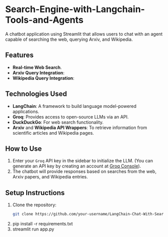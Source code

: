 # Search-Engine-with-Langchain-Tools-and-Agents
A chatbot application using Streamlit that allows users to chat with an agent capable of searching the web, querying Arxiv, and Wikipedia.

## Features
- **Real-time Web Search**.
- **Arxiv Query Integration**:
- **Wikipedia Query Integration**:

## Technologies Used
- **LangChain**: A framework to build language model-powered applications.
- **Groq**: Provides access to open-source LLMs via an API.
- **DuckDuckGo**: For web search functionality.
- **Arxiv** and **Wikipedia API Wrappers**: To retrieve information from scientific articles and Wikipedia pages.

## How to Use
1. Enter your `Groq` API key in the sidebar to initialize the LLM. (You can generate an API key by creating an account at [Groq Console](https://console.groq.com/playground)).
2. The chatbot will provide responses based on searches from the web, Arxiv papers, and Wikipedia entries.

## Setup Instructions
1. Clone the repository:
   ```bash
   git clone https://github.com/your-username/LangChain-Chat-With-Search.git
2. pip install -r requirements.txt
3. streamlit run app.py


